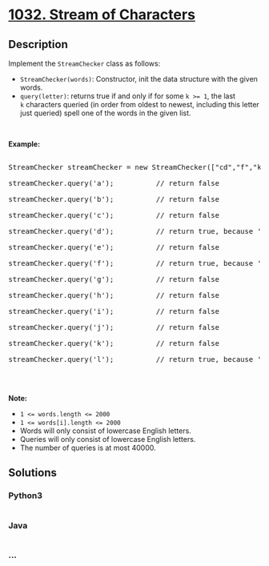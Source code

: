 # [1032. Stream of Characters](https://leetcode.com/problems/stream-of-characters)



## Description

<p>Implement the <code>StreamChecker</code> class as follows:</p>



<ul>
	<li><code>StreamChecker(words)</code>: Constructor, init the data structure with the given words.</li>
	<li><code>query(letter)</code>: returns true if and only if for some <code>k &gt;= 1</code>, the last <code>k</code>&nbsp;characters queried (in order from oldest to newest, including this letter just queried) spell one of the words in the given list.</li>
</ul>



<p>&nbsp;</p>



<p><strong>Example:</strong></p>



<pre>

StreamChecker streamChecker = new StreamChecker([&quot;cd&quot;,&quot;f&quot;,&quot;kl&quot;]); // init the dictionary.

streamChecker.query(&#39;a&#39;);          // return false

streamChecker.query(&#39;b&#39;);          // return false

streamChecker.query(&#39;c&#39;);          // return false

streamChecker.query(&#39;d&#39;);          // return true, because &#39;cd&#39; is in the wordlist

streamChecker.query(&#39;e&#39;);          // return false

streamChecker.query(&#39;f&#39;);          // return true, because &#39;f&#39; is in the wordlist

streamChecker.query(&#39;g&#39;);          // return false

streamChecker.query(&#39;h&#39;);          // return false

streamChecker.query(&#39;i&#39;);          // return false

streamChecker.query(&#39;j&#39;);          // return false

streamChecker.query(&#39;k&#39;);          // return false

streamChecker.query(&#39;l&#39;);          // return true, because &#39;kl&#39; is in the wordlist

</pre>



<p>&nbsp;</p>



<p><strong>Note:</strong></p>



<ul>
	<li><code>1 &lt;= words.length &lt;= 2000</code></li>
	<li><code>1 &lt;= words[i].length &lt;= 2000</code></li>
	<li>Words will only consist of lowercase English letters.</li>
	<li>Queries will only consist of lowercase English letters.</li>
	<li>The number of queries is at most&nbsp;40000.</li>
</ul>



## Solutions

<!-- tabs:start -->

### **Python3**

```python

```

### **Java**

```java

```

### **...**

```

```

<!-- tabs:end -->
